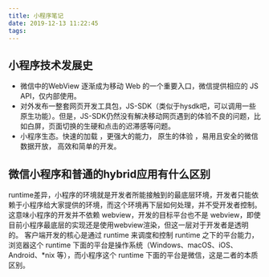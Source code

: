 ```yaml
---
title: 小程序笔记
date: 2019-12-13 11:22:45
tags:
---
```

## 小程序技术发展史

- 微信中的WebView 逐渐成为移动 Web 的一个重要入口，微信提供相应的 JS API，仅内部使用。
- 对外发布一整套网页开发工具包，JS-SDK（类似于hysdk吧，可以调用一些原生功能）。但是，JS-SDK仍然没有解决移动网页遇到的体验不良的问题，比如白屏，页面切换的生硬和点击的迟滞感等问题。
- 小程序生态。快速的加载 ，更强大的能力， 原生的体验 ，易用且安全的微信数据开放， 高效和简单的开发。

## 微信小程序和普通的hybrid应用有什么区别
runtime差异，小程序的环境就是开发者所能接触到的最底层环境，开发者只能依赖于小程序给大家提供的环境，而这个环境再下层如何处理，并不受开发者控制。这意味小程序的开发并不依赖 webview，开发的目标平台也不是 webview，即使目前小程序最底层的实现还是使用webview渲染，但这一层对于开发者是透明的。
客户端开发的核心是通过 runtime 来调度和控制 runtime 之下的平台能力，浏览器这个 runtime 下面的平台是操作系统（Windows、macOS、iOS、Android、*nix 等），而小程序这个 runtime 下面的平台是微信，这是二者的本质区别。